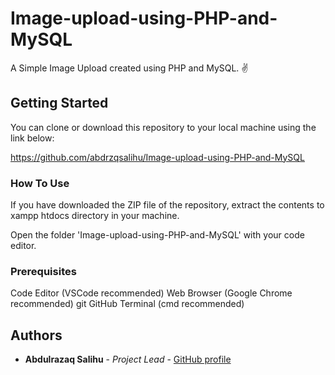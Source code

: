 # Image-upload-using-PHP-and-MySQL
A Simple Image Upload created using PHP and MySQL. ✌️

## Getting Started

You can clone or download this repository to your local machine using the link below:

<https://github.com/abdrzqsalihu/Image-upload-using-PHP-and-MySQL>

### How To Use

If you have downloaded the ZIP file of the repository, extract the contents to xampp htdocs directory in your machine.

Open the folder 'Image-upload-using-PHP-and-MySQL' with your code editor.

### Prerequisites

Code Editor (VSCode recommended)
Web Browser (Google Chrome recommended)
git
GitHub
Terminal (cmd recommended)


## Authors

* **Abdulrazaq Salihu** - *Project Lead* - [GitHub profile](https://github.com/abdrzqsalihu)

